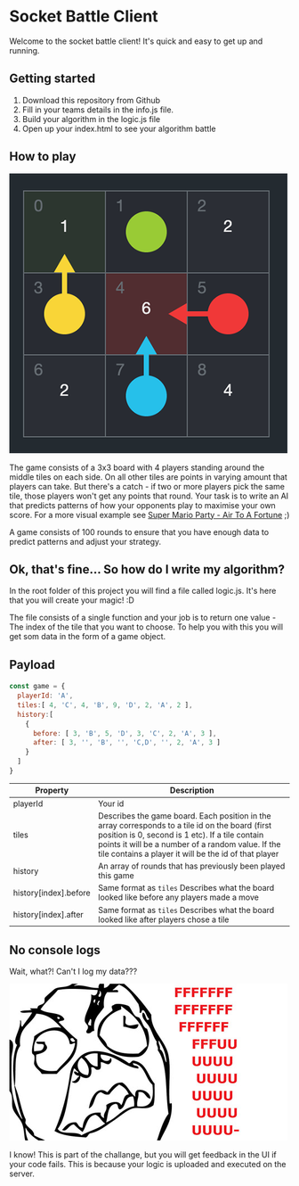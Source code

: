 # Socket Battle Client

Welcome to the socket battle client! It's quick and easy to get up and running.

## Getting started
1. Download this repository from Github
2. Fill in your teams details in the info.js file.
2. Build your algorithm in the logic.js file
3. Open up your index.html to see your algorithm battle

## How to play
![The game board](assets/img/board-screenshot.png)

The game consists of a 3x3 board with 4 players standing around the middle tiles on each side.
On all other tiles are points in varying amount that players can take. But there's a catch - if two or more players pick the same tile, those players won't get any points that round.
Your task is to write an AI that predicts patterns of how your opponents play to maximise your own score.
For a more visual example see [Super Mario Party - Air To A Fortune](https://www.youtube.com/watch?v=zP8WrEG_aVU) ;)

A game consists of 100 rounds to ensure that you have enough data to predict patterns and adjust your strategy.

## Ok, that's fine... So how do I write my algorithm?
In the root folder of this project you will find a file called logic.js.
It's here that you will create your magic! :D

The file consists of a single function and your job is to return one value - The index of the tile that you want to choose.
To help you with this you will get som data in the form of a game object.

## Payload
```js
const game = {
  playerId: 'A',
  tiles:[ 4, 'C', 4, 'B', 9, 'D', 2, 'A', 2 ],
  history:[
    {
      before: [ 3, 'B', 5, 'D', 3, 'C', 2, 'A', 3 ],
      after: [ 3, '', 'B', '', 'C,D', '', 2, 'A', 3 ]
    }
  ]
}
```

| Property              | Description |
| --------------------- | ----------- |
| playerId              | Your id |
| tiles                 | Describes the game board. Each position in the array corresponds to a tile id on the board (first position is 0, second is 1 etc). If a tile contain points it will be a number of a random value. If the tile contains a player it will be the id of that player |
| history               | An array of rounds that has previously been played this game |
| history[index].before | Same format as `tiles` Describes what the board looked like before any players made a move |
| history[index].after  | Same format as `tiles` Describes what the board looked like after players chose a tile |

## No console logs
Wait, what?! Can't I log my data???

![The game board](assets/img/rage.jpg)

I know! This is part of the challange, but you will get feedback in the UI if your code fails. This is because your logic is uploaded and executed on the server.
